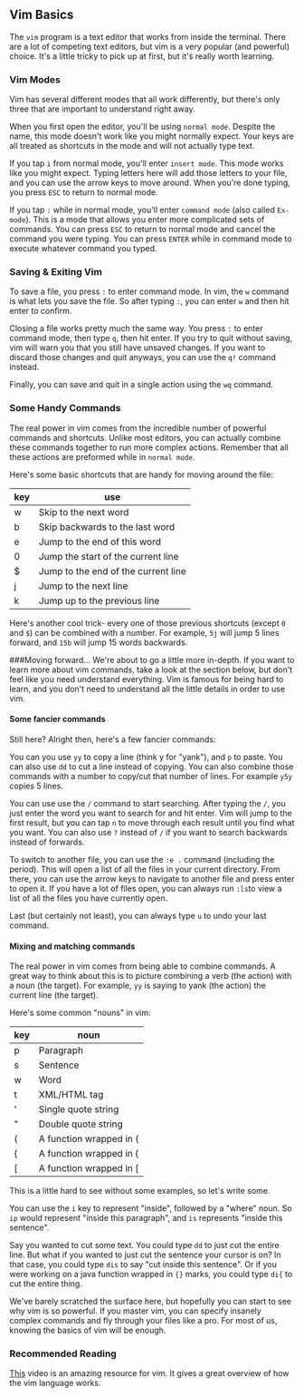 ## Vim Basics

The `vim` program is a text editor that works from inside the terminal. There are a lot of competing text editors, but vim is a very popular (and powerful) choice. It's a little tricky to pick up at first, but it's really worth learning.   

### Vim Modes
Vim has several different modes that all work differently, but there's only three that are important to understand right away.

When you first open the editor, you'll be using `normal mode`. Despite the name, this mode doesn't work like you might normally expect. Your keys are all treated as shortcuts in the mode and will not actually type text.

If you tap `i` from normal mode, you'll enter `insert mode`. This mode works like you might expect. Typing letters here will add those letters to your file, and you can use the arrow keys to move around. When you're done typing, you press `ESC` to return to normal mode.

If you tap `:` while in normal mode, you'll enter `command mode` (also called `Ex-mode`). This is a mode that allows you enter more complicated sets of commands. You can press `ESC` to return to normal mode and cancel the command you were typing. You can press `ENTER` while in command mode to execute whatever command you typed.


### Saving & Exiting Vim
To save a file, you press `:` to enter command mode. In vim, the `w` command is what lets you save the file. So after typing `:`, you can enter `w` and then hit enter to confirm.

Closing a file works pretty much the same way. You press `:` to enter command mode, then type `q`, then hit enter. If you try to quit without saving, vim will warn you that you still have unsaved changes. If you want to discard those changes and quit anyways, you can use the `q!`  command instead.

Finally, you can save and quit in a single action using the `wq` command.


### Some Handy Commands
The real power in vim comes from the incredible number of powerful commands and shortcuts. Unlike most editors, you can actually combine these commands together to run more complex actions. Remember that all these actions are preformed while in `normal mode`.

Here's some basic shortcuts that are handy for moving around the file:

key|use
----|---|
w|Skip to the next word|
b|Skip backwards to the last word|
e|Jump to the end of this word
0|Jump the start of the current line
$|Jump to the end of the current line
j|Jump to the next line
k|Jump up to the previous line

Here's another cool trick- every one of those previous shortcuts (except `0` and `$`) can be combined with a number. For example, `5j` will jump 5 lines forward, and `15b` will jump 15 words backwards.

###Moving forward...
We're about to go a little more in-depth. If you want to learn more about vim commands, take a look at the section below, but don't feel like you need understand everything. Vim is famous for being hard to learn, and you don't need to understand all the little details in order to use vim.


#### Some fancier commands
Still here? Alright then, here's a few fancier commands:


You can you use `yy` to copy a line (think y for "yank"), and `p` to paste. You can also use `dd` to cut a line instead of copying. You can also combine those commands with a number to copy/cut that number of lines. For example `y5y` copies 5 lines.

You can use use the `/` command to start searching. After typing the `/`, you just enter the word you want to search for and hit enter. Vim will jump to the first result, but you can tap `n` to move through each result until you find what you want. You can also use `?` instead of `/` if you want to search backwards instead of forwards.

To switch to another file, you can use the `:e .` command (including the period). This will open a list of all the files in your current directory. From there, you can use the arrow keys to navigate to another file and press enter to open it. If you have a lot of files open, you can always run `:ls`to view a list of all the files you have currently open.

Last (but certainly not least), you can always type `u` to undo your last command.

#### Mixing and matching commands
The real power in vim comes from being able to combine commands. A great way to think about this is to picture combining a verb (the action) with a noun (the target). For example, `yy` is saying to yank (the action) the current line (the target).  

Here's some common "nouns" in vim:

key|noun
----|---|
p|Paragraph|
s|Sentence
w|Word
t|XML/HTML tag|
'|Single quote string|
"|Double quote string|
(|A function wrapped in ( |
{|A function wrapped in { |
[|A function wrapped in [|


This is a little hard to see without some examples, so let's write some.

You can use the  `i` key to represent "inside", followed by a "where" noun. So `ip` would represent "inside this paragraph", and `is` represents "inside this sentence".

Say you wanted to cut some text. You could type `dd` to just cut the entire line. But what if you wanted to just cut the sentence your cursor is on? In that case, you could type `dis` to say "cut inside this sentence". Or if you were working on a java function wrapped in `{}` marks, you could type `di{` to cut the entire thing.

We've barely scratched the surface here, but hopefully you can start to see why vim is so powerful. If you master vim, you can specify insanely complex commands and fly through your files like a pro. For most of us, knowing the basics of vim will be enough.

### Recommended Reading
[This](https://www.youtube.com/watch?v=wlR5gYd6um0) video is an amazing resource for vim. It gives a great overview of how the vim language works. 
